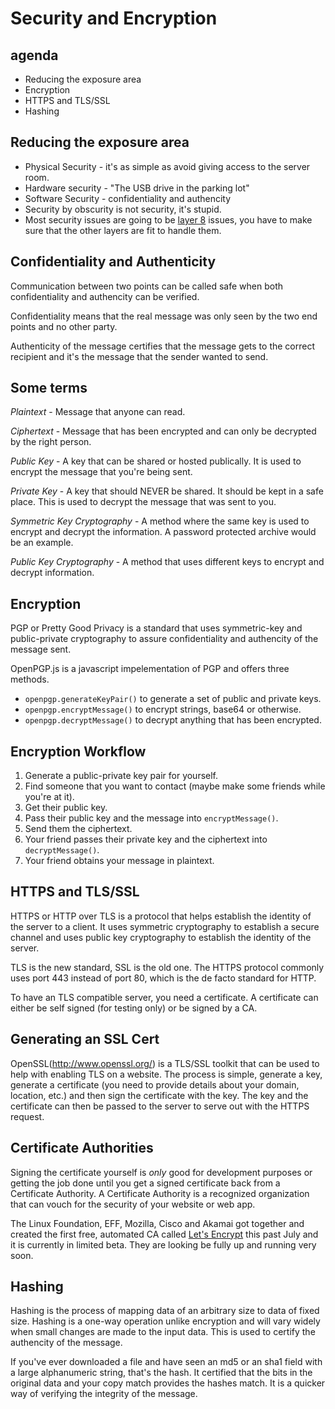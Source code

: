 # Security and Encryption

## agenda
* Reducing the exposure area
* Encryption
* HTTPS and TLS/SSL
* Hashing

## Reducing the exposure area
* Physical Security - it's as simple as avoid giving access to the server room.
* Hardware security - "The USB drive in the parking lot"
* Software Security - confidentiality and authencity
* Security by obscurity is not security, it's stupid.
* Most security issues are going to be [layer 8](https://en.wikipedia.org/wiki/Layer_8) issues, you have to make sure that the other layers are fit to handle them. 

## Confidentiality and Authenticity

Communication between two points can be called safe when both confidentiality and authencity can be verified. 

Confidentiality means that the real message was only seen by the two end points and no other party. 

Authenticity of the message certifies that the message gets to the correct recipient and it's the message that the sender wanted to send. 

## Some terms

*Plaintext* - Message that anyone can read.

*Ciphertext* - Message that has been encrypted and can only be decrypted by the right person. 

*Public Key* - A key that can be shared or hosted publically. It is used to encrypt the message that you're being sent. 

*Private Key* - A key that should NEVER be shared. It should be kept in a safe place. This is used to decrypt the message that was sent to you.

*Symmetric Key Cryptography* - A method where the same key is used to encrypt and decrypt the information. A password protected archive would be an example.

*Public Key Cryptography* - A method that uses different keys to encrypt and decrypt information. 

## Encryption

PGP or Pretty Good Privacy is a standard that uses symmetric-key and public-private cryptography to assure confidentiality and authencity of the message sent. 

OpenPGP.js is a javascript impelementation of PGP and offers three methods.

* `openpgp.generateKeyPair()` to generate a set of public and private keys.
* `openpgp.encryptMessage()` to encrypt strings, base64 or otherwise.
* `openpgp.decryptMessage()` to decrypt anything that has been encrypted.

## Encryption Workflow

1. Generate a public-private key pair for yourself.
2. Find someone that you want to contact (maybe make some friends while you're at it).
3. Get their public key.
4. Pass their public key and the message into `encryptMessage()`.
5. Send them the ciphertext. 
6. Your friend passes their private key and the ciphertext into `decryptMessage()`.
7. Your friend obtains your message in plaintext. 

## HTTPS and TLS/SSL

HTTPS or HTTP over TLS is a protocol that helps establish the identity of the server to a client. It uses symmetric cryptography to establish a secure channel and uses public key cryptography to establish the identity of the server.

TLS is the new standard, SSL is the old one. The HTTPS protocol commonly uses port 443 instead of port 80, which is the de facto standard for HTTP. 

To have an TLS compatible server, you need a certificate. A certificate can either be self signed (for testing only) or be signed by a CA. 

## Generating an SSL Cert

OpenSSL(http://www.openssl.org/) is a TLS/SSL toolkit that can be used to help with enabling TLS on a website. The process is simple, generate a key, generate a certificate (you need to provide details about your domain, location, etc.) and then sign the certificate with the key. The key and the certificate can then be passed to the server to serve out with the HTTPS request. 

## Certificate Authorities

Signing the certificate yourself is *only* good for development purposes or getting the job done until you get a signed certificate back from a Certificate Authority. A Certificate Authority is a recognized organization that can vouch for the security of your website or web app. 

The Linux Foundation, EFF, Mozilla, Cisco and Akamai got together and created the first free, automated CA called [Let's Encrypt](https://letsencrypt.org/) this past July and it is currently in limited beta. They are looking be fully up and running very soon. 

## Hashing

Hashing is the process of mapping data of an arbitrary size to data of fixed size. Hashing is a one-way operation unlike encryption and will vary widely when small changes are made to the input data. This is used to certify the authencity of the message. 

If you've ever downloaded a file and have seen an md5 or an sha1 field with a large alphanumeric string, that's the hash. It certified that the bits in the original data and your copy match provides the hashes match. It is a quicker way of verifying the integrity of the message. 